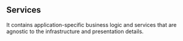 ﻿## Services 

It contains application-specific business logic and services that are agnostic to the infrastructure and presentation details.